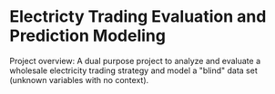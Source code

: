 # Electricty Trading Evaluation and Prediction Modeling
Project overview:
A dual purpose project to analyze and evaluate a wholesale electricity trading strategy 
and model a "blind" data set (unknown variables with no context).
